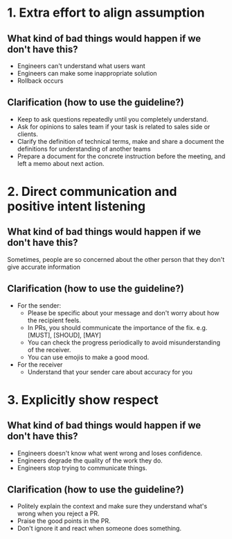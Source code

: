 
# 1. Extra effort to align assumption
## What kind of bad things would happen if we don't have this?
- Engineers can't understand what users want
- Engineers can make some inappropriate solution
- Rollback occurs
## Clarification (how to use the guideline?)
- Keep to ask questions repeatedly until you completely understand.
- Ask for opinions to sales team if your task is related to sales side or clients.
- Clarify the definition of technical terms, make and share a document the definitions for understanding of another teams 
- Prepare a document for the concrete instruction before the meeting, and left  a memo about next action. 

# 2. Direct communication and positive intent listening
## What kind of bad things would happen if we don't have this?
Sometimes, people are so concerned about the other person that they don't give accurate information
## Clarification (how to use the guideline?)
- For the sender:
    - Please be specific about your message and don't worry about how the recipient feels.
    - In PRs, you should communicate the importance of the fix. e.g. [MUST], [SHOUD], [MAY]
    - You can check the progress periodically to avoid misunderstanding of the receiver.
    - You can use emojis to make a good mood.
- For the receiver
    - Understand that your sender care about accuracy for you


# 3. Explicitly show respect
## What kind of bad things would happen if we don't have this?
- Engineers doesn't know what went wrong and loses confidence.
- Engineers degrade the quality of the work they do.
- Engineers stop trying to communicate things.
## Clarification (how to use the guideline?)
- Politely explain the context and make sure they understand what's wrong when you reject a PR.
- Praise the good points in the PR.
- Don't ignore it and react when someone does something.